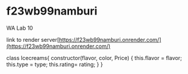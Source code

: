 # f23wb99namburi
WA Lab 10

link to render server[https://f23wb99namburi.onrender.com/](https://f23wb99namburi.onrender.com/)

class Icecreams{
  constructor(flavor, color, Price) {
    this.flavor = flavor;
    this.type = type;
    this.rating= rating;
  }
}